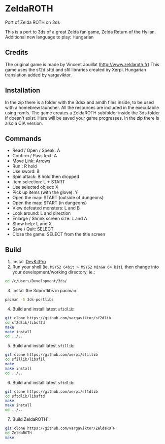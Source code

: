 # ZeldaROTH
Port of Zelda ROTH on 3ds

This is a port to 3ds of a great Zelda fan game, Zelda Return of the Hylian.
Additional new language to play: Hungarian

## Credits

The original game is made by Vincent Jouillat (http://www.zeldaroth.fr)
This game uses the sf2d sftd and sfil libraries created by Xerpi.
Hungarian translation added by vargaviktor.

## Installation

In the zip there is a folder with the 3dsx and amdh files inside, to be used with a homebrew launcher. All the resources are included in the executabile using romfs.
The game creates a ZeldaROTH subfolder inside the 3ds folder if doesn't exist. Here will be saved your game progresses.
In the zip there is also a CIA version.

## Commands
- Read / Open / Speak: A
- Confirm / Pass text: A
- Move Link: Arrows
- Run : R hold
- Use sword: B
- Spin attack: B hold then dropped
- Item selection: L + START
- Use selected object: X
- Pick up items (with the glove): Y
- Open the map: START (outside of dungeons)
- Open the map: START (in dungeons)
- View defeated monsters: L and B
- Look around: L and direction
- Enlarge / Shrink screen size: L and A
- Show help: L and X
- Save / Quit: SELECT
- Close the game: SELECT from the title screen

## Build
1. Install [DevKitPro](https://devkitpro.org/wiki/Getting_Started)
2. Run your shell (ie. `MSYS2 64bit > MSYS2 MinGW 64 bit`), then change into your development/working directory, ie.:

  ```sh
  cd /c/Users/Development/3ds/
  ```
3. Install the 3dportlibs in pacman

  ```sh
  pacman -S 3ds-portlibs
  ```
4. Build and install latest `sf2dlib`:

  ```sh
  git clone https://github.com/vargaviktor/sf2dlib
  cd sf2dlib/libsf2d
  make
  make install
  cd ../..
  ```

5. Build and install latest `sfillib`:

  ```sh
  git clone https://github.com/xerpi/sfillib
  cd sfillib/libsfil
  make
  make install
  cd ../..
  ```

6. Build and install latest `sftdlib`:

  ```sh
  git clone https://github.com/xerpi/sftdlib
  cd sftdlib/libsftd
  make
  make install
  cd ../..
  ```

7. Build ZeldaROTH`:
  ```sh
  git clone https://github.com/vargaviktor/ZeldaROTH
  cd ZeldaROTH
  make
  
